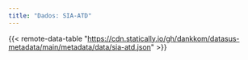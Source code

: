 ```yaml
---
title: "Dados: SIA-ATD"
---
```


{{< remote-data-table "https://cdn.statically.io/gh/dankkom/datasus-metadata/main/metadata/data/sia-atd.json" >}}
